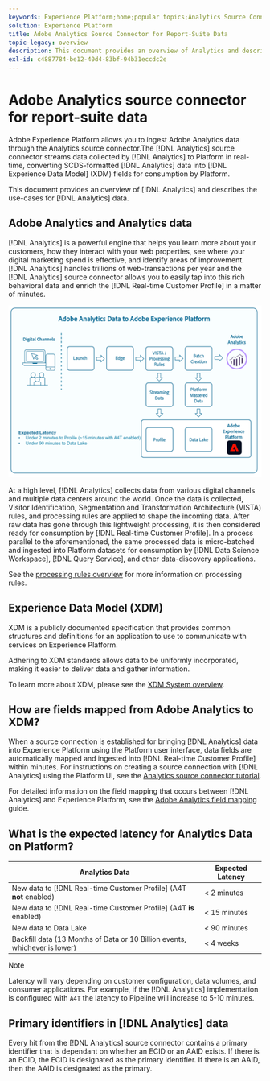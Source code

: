 ```yaml
---
keywords: Experience Platform;home;popular topics;Analytics Source Connector;analytics;Analytics
solution: Experience Platform
title: Adobe Analytics Source Connector for Report-Suite Data
topic-legacy: overview
description: This document provides an overview of Analytics and describes the use-cases for Analytics data.
exl-id: c4887784-be12-40d4-83bf-94b31eccdc2e
---
```

# Adobe Analytics source connector for report-suite data

Adobe Experience Platform allows you to ingest Adobe Analytics data through the Analytics source connector.The [!DNL Analytics] source connector streams data collected by [!DNL Analytics] to Platform in real-time, converting SCDS-formatted [!DNL Analytics] data into [!DNL Experience Data Model] (XDM) fields for consumption by Platform.

This document provides an overview of [!DNL Analytics] and describes the use-cases for [!DNL Analytics] data.

## Adobe Analytics and Analytics data

[!DNL Analytics] is a powerful engine that helps you learn more about your customers, how they interact with your web properties, see where your digital marketing spend is effective, and identify areas of improvement. [!DNL Analytics] handles trillions of web-transactions per year and the [!DNL Analytics] source connector allows you to easily tap into this rich behavioral data and enrich the [!DNL Real-time Customer Profile] in a matter of minutes.

![](./images/analytics-data-experience-platform.png)

At a high level, [!DNL Analytics] collects data from various digital channels and multiple data centers around the world. Once the data is collected, Visitor Identification, Segmentation and Transformation Architecture (VISTA) rules, and processing rules are applied to shape the incoming data. After raw data has gone through this lightweight processing, it is then considered ready for consumption by [!DNL Real-time Customer Profile]. In a process parallel to the aforementioned, the same processed data is micro-batched and ingested into Platform datasets for consumption by [!DNL Data Science Workspace], [!DNL Query Service], and other data-discovery applications.

See the [processing rules overview](https://docs.adobe.com/content/help/en/analytics/admin/admin-tools/processing-rules/processing-rules.html) for more information on processing rules.

## Experience Data Model (XDM)

XDM is a publicly documented specification that provides common structures and definitions for an application to use to communicate with services on Experience Platform.

Adhering to XDM standards allows data to be uniformly incorporated, making it easier to deliver data and gather information.

To learn more about XDM, please see the [XDM System overview](../../../xdm/home.md).

## How are fields mapped from Adobe Analytics to XDM?

When a source connection is established for bringing [!DNL Analytics] data into Experience Platform using the Platform user interface, data fields are automatically mapped and ingested into [!DNL Real-time Customer Profile] within minutes. For instructions on creating a source connection with [!DNL Analytics] using the Platform UI, see the [Analytics source connector tutorial](../../tutorials/ui/create/adobe-applications/analytics.md).

For detailed information on the field mapping that occurs between [!DNL Analytics] and Experience Platform, see the [Adobe Analytics field mapping](./mapping/analytics.md) guide.

## What is the expected latency for Analytics Data on Platform?

| Analytics Data | Expected Latency |
| -------------- | ---------------- |
| New data to [!DNL Real-time Customer Profile] (A4T **not** enabled) | < 2 minutes |
| New data to [!DNL Real-time Customer Profile] (A4T **is** enabled) | < 15 minutes |
| New data to Data Lake | < 90 minutes |
| Backfill data (13 Months of Data or 10 Billion events, whichever is lower) | < 4 weeks |

>[!NOTE]
>
>Latency will vary depending on customer configuration, data volumes, and consumer applications. For example, if the [!DNL Analytics] implementation is configured with `A4T` the latency to Pipeline will increase to 5-10 minutes.

## Primary identifiers in [!DNL Analytics] data

Every hit from the [!DNL Analytics] source connector contains a primary identifier that is dependant on whether an ECID or an AAID exists. If there is an ECID, the ECID is designated as the primary identifier. If there is an AAID, then the AAID is designated as the primary.

